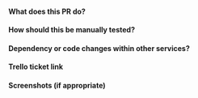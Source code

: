 #### What does this PR do?

#### How should this be manually tested?

#### Dependency or code changes within other services?

#### Trello ticket link

#### Screenshots (if appropriate)
